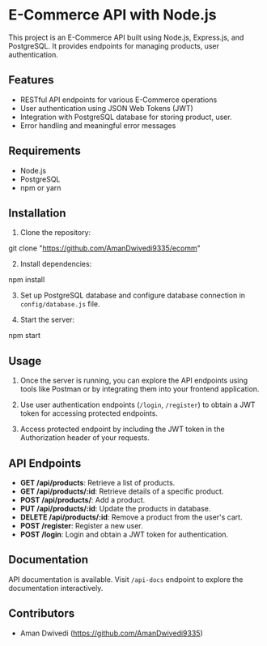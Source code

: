 # E-Commerce API with Node.js

This project is an E-Commerce API built using Node.js, Express.js, and PostgreSQL. It provides endpoints for managing products, user authentication.

## Features

- RESTful API endpoints for various E-Commerce operations
- User authentication using JSON Web Tokens (JWT)
- Integration with PostgreSQL database for storing product, user.
- Error handling and meaningful error messages

## Requirements

- Node.js
- PostgreSQL
- npm or yarn

## Installation

1. Clone the repository:

git clone "https://github.com/AmanDwivedi9335/ecomm"

2. Install dependencies:

npm install

3. Set up PostgreSQL database and configure database connection in `config/database.js` file.

4. Start the server:

npm start


## Usage

1. Once the server is running, you can explore the API endpoints using tools like Postman or by integrating them into your frontend application.


2. Use user authentication endpoints (`/login`, `/register`) to obtain a JWT token for accessing protected endpoints.

3. Access protected endpoint by including the JWT token in the Authorization header of your requests.

## API Endpoints

- **GET /api/products**: Retrieve a list of products.
- **GET /api/products/:id**: Retrieve details of a specific product.
- **POST /api/products/**: Add a product.
- **PUT /api/products/:id**: Update the products in database.
- **DELETE /api/products/:id**: Remove a product from the user's cart.
- **POST /register**: Register a new user.
- **POST /login**: Login and obtain a JWT token for authentication.

## Documentation

API documentation is available. Visit `/api-docs` endpoint to explore the documentation interactively.

## Contributors

- Aman Dwivedi (https://github.com/AmanDwivedi9335)

